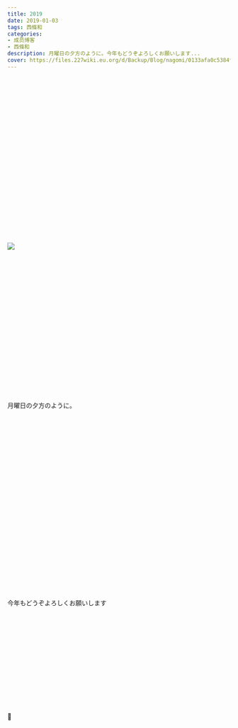 ```yaml
---
title: 2019
date: 2019-01-03
tags: 西條和
categories: 
- 成员博客
- 西條和
description: 月曜日の夕方のように。今年もどうぞよろしくお願いします...
cover: https://files.227wiki.eu.org/d/Backup/Blog/nagomi/0133afa0c5384f167f04b3576c96f.jpg 
---
```

<div class="blog_detail__main">
<br/>
<br/>
<br/>
<br/>
<br/>
<br/>
<br/>
<br/>
<br/>
<br/>
<br/>
<br/>
<br/>
<br/>
<br/>
<br/>
<br/>
<br/>
<br/>
<br/>
<br/>
<br/>
<img src="https://files.227wiki.eu.org/d/Backup/Blog/nagomi/0133afa0c5384f167f04b3576c96f.jpg"><br/>
<br/>
<br/>
<br/>
<br/>
<br/>
<br/>
<br/>
<br/>
<br/>
<br/>
<br/>
<br/>
<br/>
<br/>
<br/>
<br/>
<br/>
<br/>
<br/>
<br/>
月曜日の夕方のように。<br/>
<br/>
<br/>
<br/>
<br/>
<br/>
<br/>
<br/>
<br/>
<br/>
<br/>
<br/>
<br/>
<br/>
<br/>
<br/>
<br/>
<br/>
<br/>
<br/>
<br/>
<br/>
<br/>
<br/>
<br/>
<br/>
今年もどうぞよろしくお願いします<br/>
<br/>
<br/>
<br/>
<br/>
<br/>
<br/>
<br/>
<br/>
<br/>
<br/>
<br/>
<br/>
<br/>
<br/>
🌅
<!--twitter-->

<!--//twitter-->
</img></div>